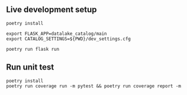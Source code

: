 ## Live development setup

```shell
poetry install

export FLASK_APP=datalake_catalog/main
export CATALOG_SETTINGS=${PWD}/dev_settings.cfg

poetry run flask run
```

## Run unit test

```shell
poetry install
poetry run coverage run -m pytest && poetry run coverage report -m
```